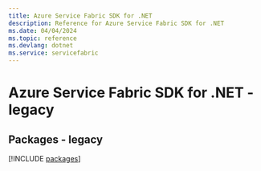 ```yaml
---
title: Azure Service Fabric SDK for .NET
description: Reference for Azure Service Fabric SDK for .NET
ms.date: 04/04/2024
ms.topic: reference
ms.devlang: dotnet
ms.service: servicefabric
---
```

# Azure Service Fabric SDK for .NET - legacy
## Packages - legacy
[!INCLUDE [packages](service-fabric-index.md)]